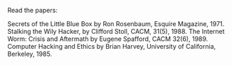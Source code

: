 Read the papers:

Secrets of the Little Blue Box by Ron Rosenbaum, Esquire Magazine, 1971.
Stalking the Wily Hacker, by Clifford Stoll, CACM, 31(5), 1988.
The Internet Worm: Crisis and Aftermath by Eugene Spafford, CACM 32(6), 1989.
Computer Hacking and Ethics by Brian Harvey, University of California,
Berkeley, 1985.
